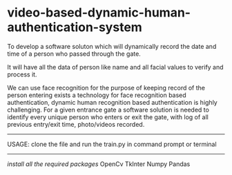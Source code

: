 # video-based-dynamic-human-authentication-system
To develop a software soluton which will dynamically record the date and time of a person who passed through the gate.

It will have all the data of person like name and all facial values to verify and
process it.

We can use face recognition for the purpose of keeping record of the person
entering exists a technology for face recognition based authentication,
dynamic human recognition based authentication is highly challenging. For a
given entrance gate a software solution is needed to identify every unique
person who enters or exit the gate, with log of all previous entry/exit time,
photo/videos recorded.

------------------------------------------------------------------------------------------------------------------

USAGE:
clone the file and run the train.py in command prompt or terminal

------------------------------------------------------------------------------------------------------------------

*install all the required packages*
OpenCv
TkInter
Numpy
Pandas
